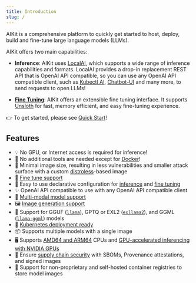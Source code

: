 ```yaml
---
title: Introduction
slug: /
---
```


AIKit is a comprehensive platform to quickly get started to host, deploy, build and fine-tune large language models (LLMs).

AIKit offers two main capabilities:

- **Inference**: AIKit uses [LocalAI](https://localai.io/), which supports a wide range of inference capabilities and formats. LocalAI provides a drop-in replacement REST API that is OpenAI API compatible, so you can use any OpenAI API compatible client, such as [Kubectl AI](https://github.com/sozercan/kubectl-ai), [Chatbot-UI](https://github.com/sozercan/chatbot-ui) and many more, to send requests to open LLMs!

- **[Fine Tuning](fine-tune.md)**: AIKit offers an extensible fine tuning interface. It supports [Unsloth](https://github.com/unslothai/unsloth) for fast, memory efficient, and easy fine-tuning experience.

👉 To get started, please see [Quick Start](quick-start.md)!

## Features

- 💡 No GPU, or Internet access is required for inference!
- 🐳 No additional tools are needed except for [Docker](https://docs.docker.com/desktop/install/linux-install/)!
- 🤏 Minimal image size, resulting in less vulnerabilities and smaller attack surface with a custom [distroless](https://github.com/GoogleContainerTools/distroless)-based image
- 🎵 [Fine tune support](fine-tune.md)
- 🚀 Easy to use declarative configuration for [inference](specs-inference.md) and [fine tuning](specs-finetune.md)
- ✨ OpenAI API compatible to use with any OpenAI API compatible client
- 📸 [Multi-modal model support](vision.md)
- 🖼️ [Image generation support](diffusion.md)
- 🦙 Support for GGUF ([`llama`](https://github.com/ggerganov/llama.cpp)), GPTQ or EXL2 ([`exllama2`](https://github.com/turboderp/exllamav2)), and GGML ([`llama-ggml`](https://github.com/ggerganov/llama.cpp)) models
- 🚢 [Kubernetes deployment ready](#kubernetes-deployment)
- 📦 Supports multiple models with a single image
- 🖥️ Supports [AMD64 and ARM64](create-images.md#multi-platform-support) CPUs and [GPU-accelerated inferencing with NVIDIA GPUs](gpu.md)
- 🔐 Ensure [supply chain security](security.md) with SBOMs, Provenance attestations, and signed images
- 🌈 Support for non-proprietary and self-hosted container registries to store model images
